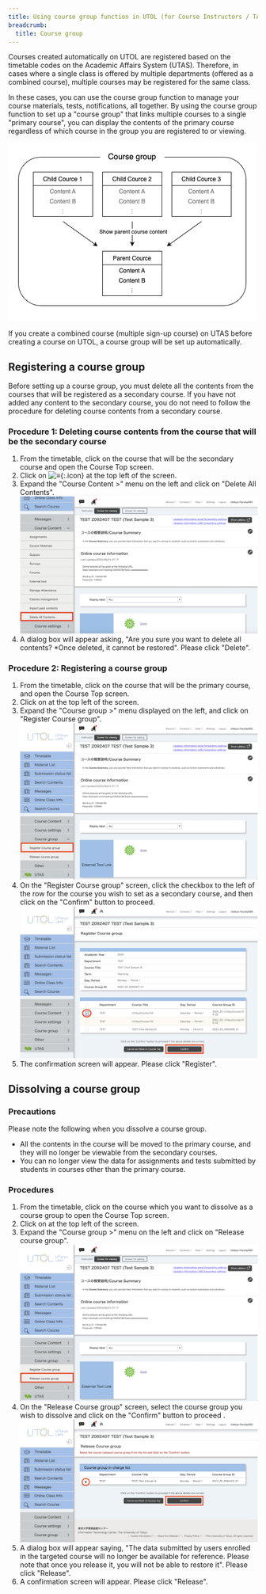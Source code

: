 ```yaml
---
title: Using course group function in UTOL (for Course Instructors / TAs)
breadcrumb:
  title: Course group
---
```


Courses created automatically on UTOL are registered based on the timetable codes on the Academic Affairs System (UTAS). Therefore, in cases where a single class is offered by multiple departments (offered as a combined course), multiple courses may be registered for the same class.

In these cases, you can use the course group function to manage your course materials, tests, notifications, all together. By using the course group function to set up a "course group" that links multiple courses to a single "primary course", you can display the contents of the primary course regardless of which course in the group you are registered to or viewing.

![コースグループ機能のイメージ](./explain.drawio.png)

If you create a combined course (multiple sign-up course) on UTAS before creating a course on UTOL, a course group will be set up automatically.

## Registering a course group

Before setting up a course group, you must delete all the contents from the courses that will be registered as a secondary course. If you have not added any content to the secondary course, you do not need to follow the procedure for deleting course contents from a secondary course.

### Procedure 1: Deleting course contents from the course that will be the secondary course

1. From the timetable, click on the course that will be the secondary course and open the Course Top screen.
2. Click on ![≡](../../../_icons/hamburger.png){:.icon} at the top left of the screen.
3. Expand the "Course Content >" menu on the left and click on "Delete All Contents".
    ![「全コンテンツ削除」を押す](./remove.png)
4. A dialog box will appear asking, "Are you sure you want to delete all contents? *Once deleted, it cannot be restored". Please click "Delete".

### Procedure 2: Registering a course group

1. From the timetable, click on the course that will be the primary course, and open the Course Top screen.
2. Click on  at the top left of the screen.
3. Expand the "Course group >" menu displayed on the left, and click on "Register Course group".
    ![「コースグループ登録」を押す](./menu1.png)
4. On the "Register Course group" screen, click the checkbox to the left of the row for the course you wish to set as a secondary course, and then click on the "Confirm" button to proceed.
    ![登録するコースを選択](./reg.png)
5. The confirmation screen will appear. Please click "Register".

## Dissolving a course group

### Precautions

Please note the following when you dissolve a course group.
- All the contents in the course will be moved to the primary course, and they will no longer be viewable from the secondary courses.
- You can no longer view the data for assignments and tests submitted by students in courses other than the primary course.

### Procedures

1. From the timetable, click on the course which you want to dissolve as a course group to open the Course Top screen.
2. Click on  at the top left of the screen.
3. Expand the "Course group >" menu on the left and click on "Release course group".
    ![「コースグループ解除」を押す](./menu2.png)
4. On the "Release Course group" screen, select the course group you wish to dissolve and click on the "Confirm" button to proceed .
    ![解除するコースグループを選択](./unreg.png)
5. A dialog box will appear saying, "The data submitted by users enrolled in the targeted  course will no longer be available for reference. Please note that once you release it, you will  not be able to restore it".  Please click "Release".
6. A confirmation screen will appear.  Please click "Release".
